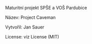 Maturitní projekt SPŠE a VOŠ Pardubice

Název: Project Caveman

Vytvořil: Jan Sauer

License: viz License (MIT)

